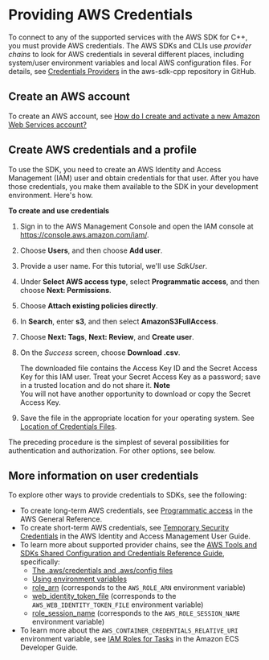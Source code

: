 # Providing AWS Credentials<a name="credentials"></a>

To connect to any of the supported services with the AWS SDK for C\+\+, you must provide AWS credentials\. The AWS SDKs and CLIs use *provider chains* to look for AWS credentials in several different places, including system/user environment variables and local AWS configuration files\. For details, see [Credentials Providers](https://github.com/aws/aws-sdk-cpp/blob/master/Docs/Credentials_Providers.md) in the aws\-sdk\-cpp repository in GitHub\.

## Create an AWS account<a name="s3-1-winvs-setup-account"></a>

To create an AWS account, see [ How do I create and activate a new Amazon Web Services account?](https://aws.amazon.com/premiumsupport/knowledge-center/create-and-activate-aws-account/) 

## Create AWS credentials and a profile<a name="s3-1-winvs-setup-creds"></a>

To use the SDK, you need to create an AWS Identity and Access Management \(IAM\) user and obtain credentials for that user\. After you have those credentials, you make them available to the SDK in your development environment\. Here's how\.

**To create and use credentials**

1. Sign in to the AWS Management Console and open the IAM console at [https://console\.aws\.amazon\.com/iam/](https://console.aws.amazon.com/iam/)\.

1. Choose **Users**, and then choose **Add user**\.

1. Provide a user name\. For this tutorial, we'll use *SdkUser*\.

1. Under **Select AWS access type**, select **Programmatic access**, and then choose **Next: Permissions**\.

1. Choose **Attach existing policies directly**\.

1. In **Search**, enter **s3**, and then select **AmazonS3FullAccess**\.

1. Choose **Next: Tags**, **Next: Review**, and **Create user**\.

1. On the *Success* screen, choose **Download \.csv**\.

   The downloaded file contains the Access Key ID and the Secret Access Key for this IAM user\. Treat your Secret Access Key as a password; save in a trusted location and do not share it\. 
**Note**  
You will not have another opportunity to download or copy the Secret Access Key\.

1. Save the file in the appropriate location for your operating system\. See [Location of Credentials Files](https://docs.aws.amazon.com/credref/latest/refdocs/file-location.html)\.

The preceding procedure is the simplest of several possibilities for authentication and authorization\. For other options, see below\.

## More information on user credentials<a name="credother"></a>

To explore other ways to provide credentials to SDKs, see the following:
+ To create long\-term AWS credentials, see [Programmatic access](https://docs.aws.amazon.com/general/latest/gr/aws-sec-cred-types.html#access-keys-and-secret-access-keys) in the AWS General Reference\.
+ To create short\-term AWS credentials, see [Temporary Security Credentials](https://docs.aws.amazon.com/IAM/latest/UserGuide/id_credentials_temp.html) in the AWS Identity and Access Management User Guide\.
+ To learn more about supported provider chains, see the [AWS Tools and SDKs Shared Configuration and Credentials Reference Guide](https://docs.aws.amazon.com/credref/latest/refdocs), specifically:
  +  [The \.aws/credentials and \.aws/config files](https://docs.aws.amazon.com/credref/latest/refdocs/creds-config-files.html) 
  +  [Using environment variables](https://docs.aws.amazon.com/credref/latest/refdocs/environment-variables.html) 
  +  [role\_arn](https://docs.aws.amazon.com/credref/latest/refdocs/setting-global-role_arn.html) \(corresponds to the `AWS_ROLE_ARN` environment variable\)
  +  [web\_identity\_token\_file](https://docs.aws.amazon.com/credref/latest/refdocs/setting-global-web_identity_token_file.html) \(corresponds to the `AWS_WEB_IDENTITY_TOKEN_FILE` environment variable\)
  +  [role\_session\_name](https://docs.aws.amazon.com/credref/latest/refdocs/setting-global-role_session_name.html) \(corresponds to the `AWS_ROLE_SESSION_NAME` environment variable\)
+ To learn more about the `AWS_CONTAINER_CREDENTIALS_RELATIVE_URI` environment variable, see [IAM Roles for Tasks](https://docs.aws.amazon.com/AmazonECS/latest/developerguide/task-iam-roles.html) in the Amazon ECS Developer Guide\.